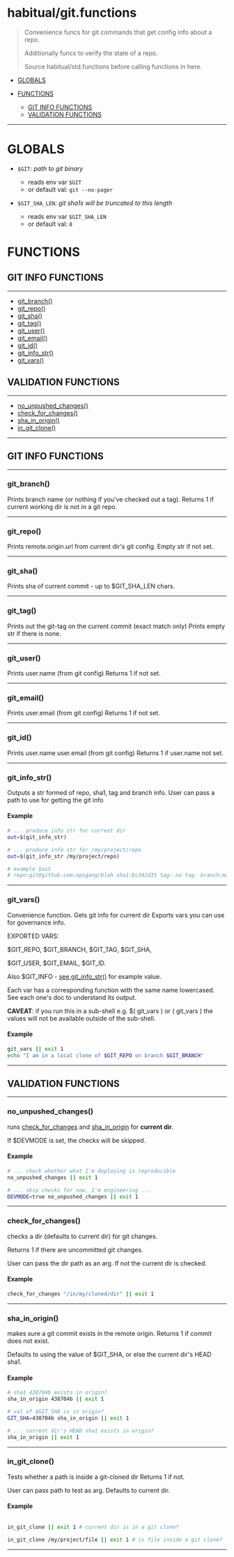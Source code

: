 # habitual/git.functions

>
> Convenience funcs for git commands that get config info about a repo.
>
> Additionally funcs to verify the state of a repo.
>
> Source habitual/std.functions before calling functions in here.
>

* [GLOBALS](#globals)

* [FUNCTIONS](#functions)
    * [GIT INFO FUNCTIONS](#git-info-functions)
    * [VALIDATION FUNCTIONS](#validation-functions)

---

# GLOBALS

* `$GIT`: _path to git binary_
    * reads env var `$GIT`
    * or default val: `git --no-pager`

* `$GIT_SHA_LEN`: _git sha1s will be truncated to this length_
    * reads env var `$GIT_SHA_LEN`
    * or default val: `8`



# FUNCTIONS

## GIT INFO FUNCTIONS
---
* [git\_branch()](#git_branch)
* [git\_repo()](#git_repo)
* [git\_sha()](#git_sha)
* [git\_tag()](#git_tag)
* [git\_user()](#git_user)
* [git\_email()](#git_email)
* [git\_id()](#git_id)
* [git\_info\_str()](#git_info_str)
* [git\_vars()](#git_vars)
## VALIDATION FUNCTIONS
---
* [no\_unpushed\_changes()](#no_unpushed_changes)
* [check\_for\_changes()](#check_for_changes)
* [sha\_in\_origin()](#sha_in_origin)
* [in\_git\_clone()](#in_git_clone)

---

## GIT INFO FUNCTIONS
---
### git\_branch()

Prints branch name (or nothing if you've checked out a tag).
Returns 1 if current working dir is not in a git repo.

---

### git\_repo()

Prints remote.origin.url from current dir's git config.
Empty str if not set.

---

### git\_sha()

Prints sha of current commit - up to $GIT\_SHA\_LEN chars.

---

### git\_tag()

Prints out the git-tag on the current commit (exact match only)
Prints empty str if there is none.

---

### git\_user()

Prints user.name (from git config)
Returns 1 if not set.

---

### git\_email()

Prints user.email (from git config)
Returns 1 if not set.

---

### git\_id()

Prints user.name user.email (from git config)
Returns 1 if user.name not set.

---

### git\_info\_str()

Outputs a str formed of repo, sha1, tag and branch info.
User can pass a path to use for getting the git info

#### Example

```bash
# ... produce info str for current dir
out=$(git_info_str)

# ... produce info str for /my/project/repo
out=$(git_info_str /my/project/repo)

# example $out
# repo:git@github.com:opsgang/blah sha1:bc342d35 tag:-no tag- branch:master

```


---

### git\_vars()

Convenience function. Gets git info for current dir
Exports vars you can use for governance info.

EXPORTED VARS:

 $GIT\_REPO, $GIT\_BRANCH, $GIT\_TAG, $GIT\_SHA,

 $GIT\_USER, $GIT\_EMAIL, $GIT\_ID.

 Also $GIT\_INFO - [see git\_info\_str()](#git_info_str) for example value.

Each var has a corresponding function with the same name lowercased. See each
one's doc to understand its output.

**CAVEAT**: if you run this in a sub-shell e.g. $( git\_vars ) or ( git\_vars )
the values will not be available outside of the sub-shell.

#### Example

```bash
git_vars || exit 1
echo "I am in a local clone of $GIT_REPO on branch $GIT_BRANCH"

```


---

## VALIDATION FUNCTIONS
---
### no\_unpushed\_changes()

runs [check\_for\_changes](#check_for_changes) and 
[sha_in_origin](#sha_in_origin) for **current dir**.

If $DEVMODE is set, the checks will be skipped.

#### Example

```bash
# ... check whether what I'm deploying is reproducible
no_unpushed_changes || exit 1

# ... skip checks for now, I'm engineering ...
DEVMODE=true no_unpushed_changes || exit 1

```


---

### check\_for\_changes()

checks a dir (defaults to current dir) for git changes.

Returns 1 if there are uncommitted git changes.

User can pass the dir path as an arg.
If not the current dir is checked.

#### Example

```bash
check_for_changes "/in/my/cloned/dir" || exit 1

```


---

### sha\_in\_origin()

makes sure a git commit exists in the remote origin.
Returns 1 if commit does not exist.

Defaults to using the value of $GIT_SHA, or else the
current dir's HEAD sha1.

#### Example

```bash
# sha1 438704b exists in origin?
sha_in_origin 438704b || exit 1

# val of $GIT_SHA is in origin?
GIT_SHA=438704b sha_in_origin || exit 1

# ... current dir's HEAD sha1 exists in origin?
sha_in_origin || exit 1

```


---

### in\_git\_clone()

Tests whether a path is inside a git-cloned dir
Returns 1 if not.

User can pass path to test as arg. Defaults to current dir.

#### Example

```bash

in_git_clone || exit 1 # current dir is in a git clone?

in_git_clone /my/project/file || exit 1 # is file inside a git clone?

```


---

